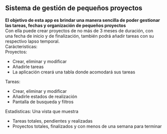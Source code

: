 <h2>Sistema de gestión de pequeños proyectos</h2>
<strong>El objetivo de esta app es brindar una manera sencilla de poder gestionar las tareas, fechas y organización de pequeños proyectos</strong><br>
Con ella puede crear proyectos de no más de 3 meses de duración, con una fecha de inicio y de finalización, también podrá añadir tareas con su respectivo lapso temporal. <br>
Carácteristicas: <br>
Proyectos:
<ul>
    <li>Crear, eliminar y modificar</li>
    <li>Añadirle tareas</li>
    <li>La aplicación creará una tabla donde acomodará sus tareas</li>
</ul>
Tareas:
<ul>
    <li>Crear, eliminar y modificar</li>
    <li>Añadirle estados de realización</li>
    <li>Pantalla de busqueda y filtros</li>
</ul>
Estadisticas: Una vista que muestra
<ul>
    <li>Tareas totales, pendientes y realizadas</li>
    <li>Proyectos totales, finalizados y con menos de una semana para terminar</li>
</ul>
